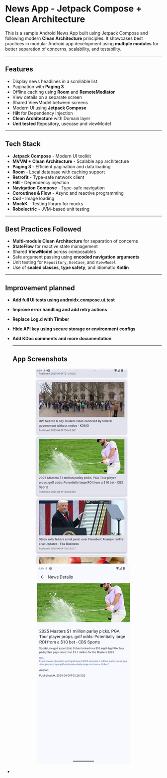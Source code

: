 # News App - Jetpack Compose + Clean Architecture

This is a sample Android News App built using Jetpack Compose and following modern **Clean Architecture** principles. It showcases best practices in modular Android app development using **multiple modules** for better separation of concerns, scalability, and testability.

---

## Features

- Display news headlines in a scrollable list
- Pagination with **Paging 3**
- Offline caching using **Room** and **RemoteMediator**
- View details on a separate screen
- Shared ViewModel between screens
- Modern UI using **Jetpack Compose**
- **Hilt** for Dependency Injection
- **Clean Architecture** with Domain layer
- **Unit tested** Repository, usecase and viewModel

---

## Tech Stack
- **Jetpack Compose** - Modern UI toolkit
- **MVVM + Clean Architecture** - Scalable app architecture
- **Paging 3** - Efficient pagination and data loading
- **Room** - Local database with caching support
- **Retrofit** - Type-safe network client
- **Hilt** - Dependency injection
- **Navigation Compose** - Type-safe navigation
- **Coroutines & Flow** - Async and reactive programming
- **Coil** - Image loading
- **MockK** - Testing library for mocks
- **Robolectric** - JVM-based unit testing

---

## Best Practices Followed

-  **Multi-module Clean Architecture** for separation of concerns
-  **StateFlow** for reactive state management
-  Shared **ViewModel** across composables
-  Safe argument passing using **encoded navigation arguments**
-  Unit testing for `Repository`, `UseCase`, and `ViewModel`
-  Use of **sealed classes**, **type safety**, and idiomatic **Kotlin**

  ---

## Improvement planned

- **Add full UI tests using androidx.compose.ui.test**
- **Improve error handling and add retry actions**
- **Replace Log.d with Timber**
- **Hide API key using secure storage or environment configs**
- **Add KDoc comments and more documentation**

  ---

  ## App Screenshots
<p align="center">
  <img src="screenshots/list.png" alt="Home Screen" width="300"/>
  &nbsp;&nbsp;
  <img src="screenshots/details.png" alt="Details Screen" width="300"/>
</p>






- 



